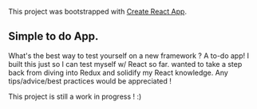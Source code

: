 This project was bootstrapped with [Create React App](https://github.com/facebook/create-react-app).

## Simple to do App.

What's the best way to test yourself on a new framework ? A to-do app! I built this just so I can test myself w/ React so far. wanted to take a step back from diving into Redux and solidify my React knowledge. Any tips/advice/best practices would be appreciated ! 


This project is still a work in progress ! :) 
